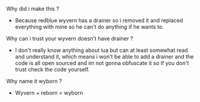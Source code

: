 Why did i make this ?
- Because redblue wyvern has a drainer so i removed it and replaced everything with mine so he can't do anything if he wants to.

Why can i trust your wyvern doesn't have drainer ?
- I don't really know anything about lua but can at least somewhat read and understand it, which means i won't be able to add a drainer and the code is all open sourced and im not gonna obfuscate it so if you don't trust check the code yourself.

Why name it wyborn ?
- Wyvern + reborn = wyborn
